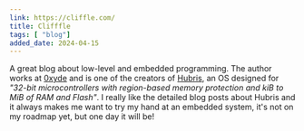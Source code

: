 ```yaml
---
link: https://cliffle.com/
title: Clifffle
tags: [ "blog"]
added_date: 2024-04-15
---
```


A great blog about low-level and embedded programming. The author works at 
[0xyde](https://oxide.computer/) and is one of the creators of 
[Hubris](https://cliffle.com/blog/on-hubris-and-humility/), 
an OS designed for *"32-bit microcontrollers with region-based memory protection 
and kiB to MiB of RAM and Flash"*. I really like the detailed blog posts about Hubris
and it always makes me want to try my hand at an embedded system, it's not on my
roadmap yet, but one day it will be!
